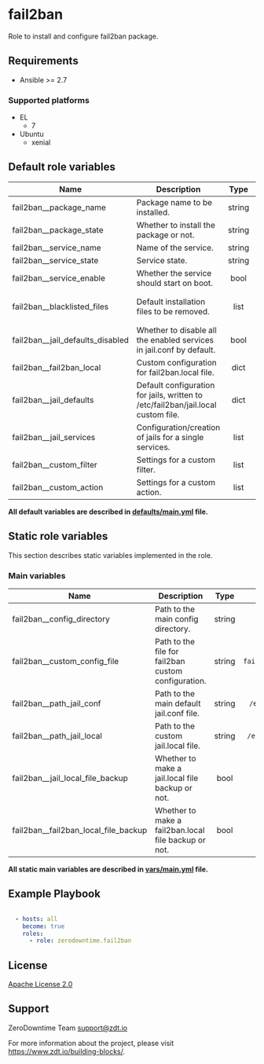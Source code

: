 # fail2ban

Role to install and configure fail2ban package.

## Requirements

- Ansible >= 2.7

### Supported platforms

- EL
  - 7
- Ubuntu
  - xenial

## Default role variables

| Name | Description | Type | Default | Required |
| -----| ----------- | :--: | :------:| :------: |
| fail2ban__package_name | Package name to be installed. | string | `fail2ban` | True |
| fail2ban__package_state | Whether to install the package or not. | string | `present` | True |
| fail2ban__service_name | Name of the service. | string | `fail2ban` | True |
| fail2ban__service_state | Service state. | string | `started` | True |
| fail2ban__service_enable | Whether the service should start on boot. | bool | `True` | True |
| fail2ban__blacklisted_files | Default installation files to be removed. | list | `['jail.d/defaults-debian.conf', 'jail.d/00-firewalld.conf']` | True |
| fail2ban__jail_defaults_disabled | Whether to disable all the enabled services in jail.conf by default. | bool | `False` | True |
| fail2ban__fail2ban_local | Custom configuration for fail2ban.local file. | dict | `{}` | False |
| fail2ban__jail_defaults | Default configuration for jails, written to /etc/fail2ban/jail.local custom file. | dict | `{}` | False |
| fail2ban__jail_services | Configuration/creation of jails for a single services. | list | `[]` | False |
| fail2ban__custom_filter | Settings for a custom filter. | list | `[]` | False |
| fail2ban__custom_action | Settings for a custom action. | list | `[]` | True |

**All default variables are described in [defaults/main.yml](defaults/main.yml) file.**

## Static role variables

This section describes static variables implemented in the role.

### Main variables

| Name | Description | Type | Default |
| -----| ----------- | :--: | :-----: |
| fail2ban__config_directory | Path to the main config directory. | string | `/etc/fail2ban` |
| fail2ban__custom_config_file | Path to the file for fail2ban custom configuration. | string | `{{ fail2ban__config_directory }}/fail2ban.local` |
| fail2ban__path_jail_conf | Path to the main default jail.conf file. | string | `/etc/fail2ban/jail.conf` |
| fail2ban__path_jail_local | Path to the custom jail.local file. | string | `/etc/fail2ban/jail.local` |
| fail2ban__jail_local_file_backup | Whether to make a jail.local file backup or not. | bool | `False` |
| fail2ban__fail2ban_local_file_backup | Whether to make a fail2ban.local file backup or not. | bool | `False` |

**All static main variables are described in [vars/main.yml](vars/main.yml) file.**

## Example Playbook

```yaml

  - hosts: all
    become: true
    roles:
      - role: zerodowntime.fail2ban
```

## License

[Apache License 2.0](LICENSE)

## Support

ZeroDowntime Team <support@zdt.io>

For more information about the project, please visit <https://www.zdt.io/building-blocks/>.

